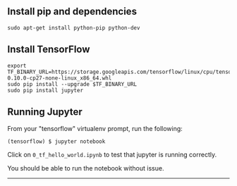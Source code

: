 ## Install pip and dependencies

```
sudo apt-get install python-pip python-dev
```

## Install TensorFlow

```
export TF_BINARY_URL=https://storage.googleapis.com/tensorflow/linux/cpu/tensorflow-0.10.0-cp27-none-linux_x86_64.whl
sudo pip install --upgrade $TF_BINARY_URL
sudo pip install jupyter
```

## Running Jupyter

From your "tensorflow" virtualenv prompt, run the following:

```
(tensorflow) $ jupyter notebook
```

Click on `0_tf_hello_world.ipynb` to test that jupyter is running
correctly.

You should be able to run the notebook without issue.

<hr>
